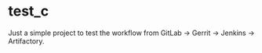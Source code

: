 # test_c
Just a simple project to test the workflow from GitLab -> Gerrit -> Jenkins -> Artifactory.
